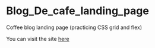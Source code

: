 # Blog_De_cafe_landing_page
<p>Coffee blog landing page (practicing CSS grid and flex)</p>
<p>You can visit the site <a href="https://coffee-blog-maycol.netlify.app/">here</a></p>
